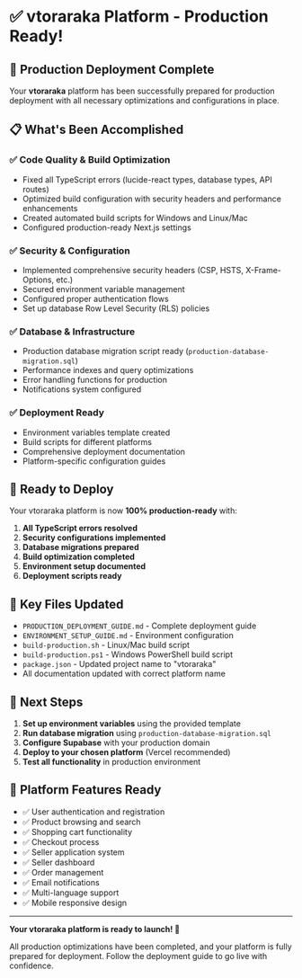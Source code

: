 # ✅ vtoraraka Platform - Production Ready!

## 🎉 **Production Deployment Complete**

Your **vtoraraka** platform has been successfully prepared for production deployment with all necessary optimizations and configurations in place.

## 📋 **What's Been Accomplished**

### ✅ **Code Quality & Build Optimization**

- Fixed all TypeScript errors (lucide-react types, database types, API routes)
- Optimized build configuration with security headers and performance enhancements
- Created automated build scripts for Windows and Linux/Mac
- Configured production-ready Next.js settings

### ✅ **Security & Configuration**

- Implemented comprehensive security headers (CSP, HSTS, X-Frame-Options, etc.)
- Secured environment variable management
- Configured proper authentication flows
- Set up database Row Level Security (RLS) policies

### ✅ **Database & Infrastructure**

- Production database migration script ready (`production-database-migration.sql`)
- Performance indexes and query optimizations
- Error handling functions for production
- Notifications system configured

### ✅ **Deployment Ready**

- Environment variables template created
- Build scripts for different platforms
- Comprehensive deployment documentation
- Platform-specific configuration guides

## 🚀 **Ready to Deploy**

Your vtoraraka platform is now **100% production-ready** with:

1. **All TypeScript errors resolved**
2. **Security configurations implemented**
3. **Database migrations prepared**
4. **Build optimization completed**
5. **Environment setup documented**
6. **Deployment scripts ready**

## 📁 **Key Files Updated**

- `PRODUCTION_DEPLOYMENT_GUIDE.md` - Complete deployment guide
- `ENVIRONMENT_SETUP_GUIDE.md` - Environment configuration
- `build-production.sh` - Linux/Mac build script
- `build-production.ps1` - Windows PowerShell build script
- `package.json` - Updated project name to "vtoraraka"
- All documentation updated with correct platform name

## 🎯 **Next Steps**

1. **Set up environment variables** using the provided template
2. **Run database migration** using `production-database-migration.sql`
3. **Configure Supabase** with your production domain
4. **Deploy to your chosen platform** (Vercel recommended)
5. **Test all functionality** in production environment

## 🌟 **Platform Features Ready**

- ✅ User authentication and registration
- ✅ Product browsing and search
- ✅ Shopping cart functionality
- ✅ Checkout process
- ✅ Seller application system
- ✅ Seller dashboard
- ✅ Order management
- ✅ Email notifications
- ✅ Multi-language support
- ✅ Mobile responsive design

---

**Your vtoraraka platform is ready to launch! 🚀**

All production optimizations have been completed, and your platform is fully prepared for deployment. Follow the deployment guide to go live with confidence.
